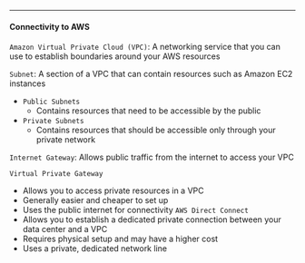 ***
#### Connectivity to AWS
`Amazon Virtual Private Cloud (VPC)`:  A networking service that you can use to establish boundaries around your AWS resources

`Subnet`: A section of a VPC that can contain resources such as Amazon EC2 instances
* `Public Subnets`
	* Contains resources that need to be accessible by the public
* `Private Subnets`
	* Contains resources that should be accessible only through your private network
	
`Internet Gateway`: Allows public traffic from the internet to access your VPC

`Virtual Private Gateway`
* Allows you to access private resources in a VPC
* Generally easier and cheaper to set up
* Uses the public internet for connectivity
`AWS Direct Connect`
* Allows you to establish a dedicated private connection between your data center and a VPC
* Requires physical setup and may have a higher cost
* Uses a private, dedicated network line

